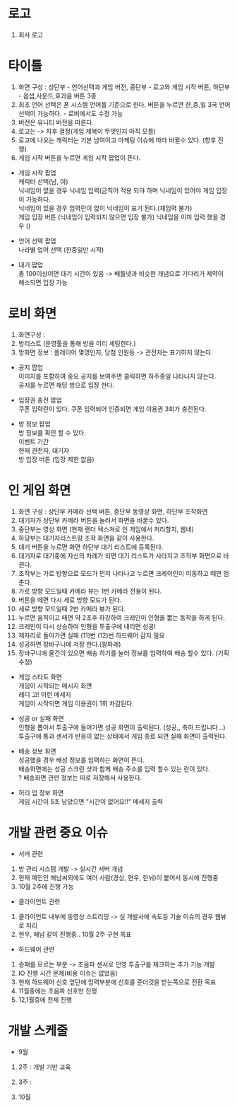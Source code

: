 # 로고
1) 회사 로고

# 타이틀
1) 화면 구성 : 상단부 - 언어선택과 게임 버전, 중단부 - 로고와 게임 시작 버튼, 하단부 - 옵셥,사운드,효과음 버튼 3종 
2) 최초 언어 선택은 폰 시스템 언어를 기준으로 한다. 버튼을 누르면 한,중,일 3국 언어 선택이 가능하다. - 로비에서도 수정 가능
3) 버전은 유니티 버전을 따른다. 
4) 로고는 -> 차후 결정(게임 제복이 무엇인지 아직 모름)
5) 로고에 나오는 캐릭터는 기본 남여이고 마케팅 이슈에 따라 바뀔수 있다. (향후 진행)
6) 게임 시작 버튼을 누르면 게임 시작 팝업이 뜬다.

- 게임 시작 팝업<br>
캐릭터 선택(남, 여)<br>
닉네임이 없을 경우 닉네임  입력(금칙어 적용 되야 하며 닉네임이 있어야 게임 입장이 가능하다.<br>
닉네임이 있을 경우 입력란이 없이 닉네임이 표기 된다.(재입력 불가)<br>
게임 입장 버튼 (닉네임이 입력되지 않으면 입장 불가)
닉네임을 이미 입력 했을 경우 ()<br>

- 언어 선택 팝업<br>
나라별 업어 선택 (한중일만 시작)<br>

- 대기 팝업<br>
총 100이상이면 대기 시간이 있음 -> 배틀넷과 비슷한 개념으로 기다리가 제약이 해소되면 입장 가능<br>

# 로비 화면
1) 화면구성 : 
2) 방리스트 (운영툴을 통해 방을 미리 세팅한다.)
3) 방화면 정보 : 플레이어 몇명인지, 당첨 인원등 -> 관전자는 표기하지 않는다.

- 공지 팝업<br>
이미지를 포함하여 중요 공지를 보여주면 클릭하면 하주종일 나타나지 않는다.<br>
공지를 누르면 해당 방으로 입장 한다.<br>

- 입장권 충전 팝업<br>
쿠폰 입략란이 있다. 쿠폰 입력되어 인증되면 게임 이용권 3회가 충전된다.<br>

- 방 정보 팝업<br>
방 정보를 확인 할 수 있다. <br>
이벤트 기간<br>
현재 관전자, 대기자<br>
방 입장 버튼 (입장 제한 없음)<br>

# 인 게임 화면
1) 화면 구성 : 상단부 카메라 선택 버튼, 중단부 동영상 화면, 하단부 조작화면
2) 대기자가 상단부 카메라 버튼을 눌러서 화면을 바꿀수 있다. 
3) 중단부는 영상 화면 (현재 랜더 텍스쳐로 인 게임에서 처리할지, 웹네)
4) 하당부는 대기자리스트랑 조작 화면을 같이 사용한다. 
5) 대기 버튼을 누르면 화면 하단부 대기 리스트에 등록된다.
6) 대기자로 대기중에 자신의 차례가 되면 대기 리스트가 사라지고 조작부 화면으로 바뀐다. 
7) 조작부는 가로 방향으로 모드가 먼저 나타나고 누르면 크레이인이 이동하고 떼면 멈춘다.
8) 가로 방향 모드일때  카메라 뷰는 1번 카메라 전용이 된다.
9) 버튼을 떼면 다시 세로 방향 모드가 된다. 
10) 세로 방향 모드일때 2번 카메라 뷰가 된다. 
11) 누르면 움직이고 떼면 약 2초후 하강하여 크레인이 인형을 뽑는 동작을 하게 된다.
12) 크레인이 다시 상승하여 인형을 투출구에 내리면 성공!
13) 제자리로 돌아가면 실패 (11)번 (12)번 하드웨어 감지 필요
14) 성공하면 장바구니에 저장 한다.(팡파레)
15) 장바구니에 물건이 있으면 배송 하기를 눌러 정보를 입력하여 배송 할수 있다. (기획 수정)

- 게임 스타트 화면<br>
게임이 시작되는 메시지 화면<br> 
레디 고! 이런 메세지<br>
게임이 시작되면 게임 이용권이 1회 차감된다.<br>

- 성공 or 실패 화면<br>
인형을 뽑아서 투출구에 들어가면 성공 화면이 출력된다. (성공,, 축하 드립니다...)<br>
투출구에 통과 센서가 반응이 없는 상태에서 게임 종료 되면 실패 화면이 출력된다.<br>

- 배송 정보 화면<br>
성공했을 경우 배성 정보를 입력하는 화면이 뜬다.<br>
배송화면에는 성공 스크린 샷과 함께 배송 주소를 입력 할수 있는 란이 있다. <br>
? 배송화면 관련 정보는 따로 저장해서 사용한다.<br>

- 허리 업 정보 화면<br>
게임 시간이 5초 남았으면 "시간이 없어요!!" 메세지 출력<br>

# 개발 관련 중요 이슈
- 서버 관련 
1) 방 관리 시스템 개발 -> 실시간 서버 개념
2) 현재 메인인 해남씨외에도 여러 사람(경상, 현우, 한뉘)이 붙어서 동시에 진행중 
3) 10월 2주에 진행 가능

- 클라이언트 관련 
1) 클라이언트 내부에 동영상 스트리밍 -> 실 개발사에 속도등 기술 이슈의 경우 웹뷰로 처리
2) 현우, 해남 같이 진행중.. 10월 2주 구현 목표 

- 하드웨어 관련
1) 승패를 모르는 부분 -> 초음파 센서로 인영 투출구를 체크하는 추가 기능 개발
2) IO 진행 시간 문제(비용 이슈는 없었음)
3) 현재 하드웨어 신호 앞단에 입력부분에 신호를 준더것을 받는쪽으로 전환 목표
4) 11월중에는 초음파 신호만 진행 
5) 12,1월중에 전체 진행 


# 개발 스케줄
- 9월
1) 2주 : 개발 기반 교육 
2) 3주 : 


2) 10월


